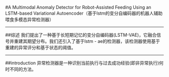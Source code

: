 #A Multimodal Anomaly Detector for Robot-Assisted Feeding Using an LSTM-based Variational Autoencoder（基于lstm的变分自编码器的机器人辅助喂食多模态异常检测器）

---
##综述
我们提出了一种基于长短期记忆的变分自编码器(LSTM-VAE)，它融合信号并重建其期望分布。我们还引入了基于lstm - ae的检测器，该检测器使用基于重建的异常评分和基于状态的阈值。

---
##introduction
异常检测器是一种识别当前执行与过去成功经验(即非异常执行)何时不同的方法。

